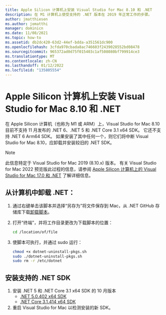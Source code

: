 ```yaml
---
title: Apple Silicon 计算机上安装 Visual Studio for Mac 8.10 和 .NET
description: 在 M1 计算机上使受支持的 .NET 版本在 2019 年正常工作的步骤。
author: jmatthiesen
ms.author: jomatthi
manager: dominicn
ms.date: 11/08/2021
ms.topic: how-to
ms.assetid: db2dc420-63d2-44ef-bdda-a351561dc900
ms.openlocfilehash: 3cfda970cbada8ac746603f2439028552bd08478
ms.sourcegitcommit: 965372ad0d75f015403c1af508080bf799914ce3
ms.translationtype: MT
ms.contentlocale: zh-CN
ms.lasthandoff: 01/12/2022
ms.locfileid: "135805554"
---
```

# <a name="visual-studio-for-mac-810-and-net-on-apple-silicon-machines"></a>Apple Silicon 计算机上安装 Visual Studio for Mac 8.10 和 .NET

在 Apple Silicon 计算机（也称为 M1 或 ARM）上，Visual Studio for Mac 8.10 目前不支持 11 月发布的 .NET 6、.NET 5 和 .NET Core 3.1 x64 SDK。 它还不支持 .NET 6 Arm64 SDK。 如果安装了其中任何一个，则它们将中断 Visual Studio for Mac 8.10，应卸载并安装较旧的 .NET SDK。 

> [!NOTE]
> 此信息特定于 Visual Studio for Mac 2019 (8.10.x) 版本。 有关 Visual Studio for Mac 2022 预览版此过程的信息，请参阅 [Apple Silicon 计算机上的 Visual Studio for Mac 17.0 和 .NET](/visualstudio/mac/uninstall-net-2022) 了解详细信息。

## <a name="uninstall-net-from-your-machine"></a>从计算机中卸载 .NET： 

1. 通过右键单击该脚本并选择“另存为”将文件保存到 Mac，从 .NET GitHub 存储库下载[卸载脚本](https://github.com/dotnet/sdk/blob/main/scripts/obtain/uninstall/dotnet-uninstall-pkgs.sh)。
2. 打开“终端”，并将工作目录更改为下载脚本的位置：
 
    ```bash
    cd /location/of/file
    ```
3. 使脚本可执行，并通过 sudo 运行：

    ```bash
    chmod +x dotnet-uninstall-pkgs.sh 
    sudo ./dotnet-uninstall-pkgs.sh
    sudo rm -r /etc/dotnet
    ```  

## <a name="install-supported-net-sdks"></a>安装支持的 .NET SDK

1. 安装 .NET 5 和 .NET Core 3.1 x64 SDK 的 10 月版本 
    - [.NET 5.0.402 x64 SDK](https://download.visualstudio.microsoft.com/download/pr/88bc1553-e90f-4a4f-9574-65d9a5065cd2/1d5646e1abb8b4d4a61ba0b0be976047/dotnet-sdk-5.0.402-osx-x64.pkg)
    - [.NET Core 3.1.414 x64 SDK](https://download.visualstudio.microsoft.com/download/pr/0517421d-3300-42c7-a420-e42d55068126/76b722e65c0745962156e622ed76501c/dotnet-sdk-3.1.414-osx-x64.pkg)
2. 重启 Visual Studio for Mac 以检测安装的新 SDK。 
